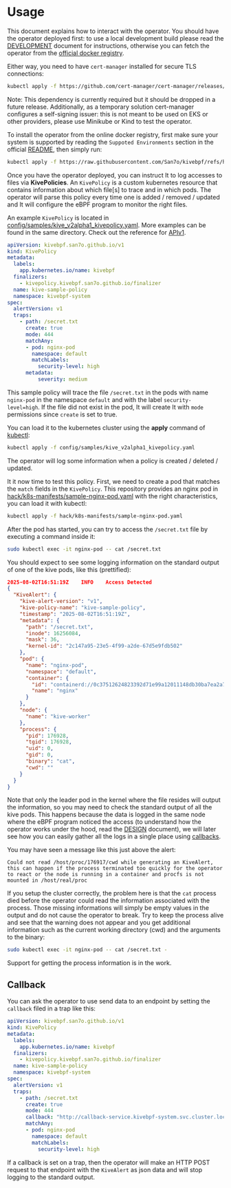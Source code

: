 # Usage

This document explains how to interact with the operator. You should
have the operator deployed first: to use a local development build
please read the [DEVELOPMENT](./DEVELOPMENT.md) document for
instructions, otherwise you can fetch the operator from the
[official docker registry](https://hub.docker.com/repository/docker/giovann103/kivebpf/general).

Either way, you need to have `cert-manager` installed for secure TLS
connections:

```bash
kubectl apply -f https://github.com/cert-manager/cert-manager/releases/latest/download/cert-manager.yaml
```

Note: This dependency is currently required but it should be dropped
in a future release. Additionally, as a temporary solution
cert-manager configures a self-signing issuer: this is not meant to be
used on EKS or other providers, please use Minikube or Kind to test
the operator.

To install the operator from the online docker registry, first make
sure your system is supported by reading the `Suppoted Environments`
section in the official
[README](https://github.com/San7o/kivebpf/tree/main), then simply run:

```bash
kubectl apply -f https://raw.githubusercontent.com/San7o/kivebpf/refs/heads/main/dist/install-remote.yaml
```

Once you have the operator deployed, you can instruct It to log
accesses to files via **KivePolicies**. An `KivePolicy` is a custom
kubernetes resource that contains information about which file[s] to
trace and in which pods.  The operator will parse this policy every
time one is added / removed / updated and It will configure the eBPF
program to monitor the right files.

An example `KivePolicy` is located in
[config/samples/kive_v2alpha1_kivepolicy.yaml](../config/samples/kive_v2alpha1_kivepolicy.yaml).
More examples can be found in the same directory. Check out the
reference for [APIv1](./APIv1.md).


```yaml
apiVersion: kivebpf.san7o.github.io/v1
kind: KivePolicy
metadata:
  labels:
    app.kubernetes.io/name: kivebpf
  finalizers:
    - kivepolicy.kivebpf.san7o.github.io/finalizer
  name: kive-sample-policy
  namespace: kivebpf-system
spec:
  alertVersion: v1
  traps:
    - path: /secret.txt
      create: true
      mode: 444
      matchAny:
      - pod: nginx-pod
        namespace: default
        matchLabels:
          security-level: high
      metadata:
          severity: medium
```

This sample policy will trace the file `/secret.txt` in the pods with
name `nginx-pod` in the namespace `default` and with the label
`security-level=high`. If the file did not exist in the pod, It will
create It with `mode` permissions since `create` is set to true.

You can load it to the kubernetes cluster using the **apply** command
of [kubectl](https://kubernetes.io/docs/reference/kubectl/):

```bash
kubectl apply -f config/samples/kive_v2alpha1_kivepolicy.yaml
```

The operator will log some information when a policy is created /
deleted / updated.

It it now time to test this policy. First, we need to create a pod
that matches the `match` fields in the `KivePolicy`. This repository
provides an nginx pod in
[hack/k8s-manifests/sample-nginx-pod.yaml](../hack/k8s-manifests/sample-nginx-pod.yaml)
with the right characteristics, you can load it with kubectl:

```bash
kubectl apply -f hack/k8s-manifests/sample-nginx-pod.yaml
```

After the pod has started, you can try to access the `/secret.txt` file
by executing a command inside it:

```bash
sudo kubectl exec -it nginx-pod -- cat /secret.txt
```

You should expect to see some logging information on the standard
output of one of the kive pods, like this (prettified):

```json
2025-08-02T16:51:19Z    INFO    Access Detected
{
  "KiveAlert": {
    "kive-alert-version": "v1",
    "kive-policy-name": "kive-sample-policy",
    "timestamp": "2025-08-02T16:51:19Z",
    "metadata": {
      "path": "/secret.txt",
      "inode": 16256084,
      "mask": 36,
      "kernel-id": "2c147a95-23e5-4f99-a2de-67d5e9fdb502"
    },
    "pod": {
      "name": "nginx-pod",
      "namespace": "default",
      "container": {
        "id": "containerd://0c37512624823392d71e99a12011148db30ba7ea2a74fc7ff8bd5f85bc7b499c",
        "name": "nginx"
      }
    },
    "node": {
      "name": "kive-worker"
    },
    "process": {
      "pid": 176928,
      "tgid": 176928,
      "uid": 0,
      "gid": 0,
      "binary": "cat",
      "cwd": ""
    }
  }
}
```

Note that only the leader pod in the kernel where the file resides
will output the information, so you may need to check the standard
output of all the kive pods. This happens because the data is logged
in the same node where the eBPF program noticed the access (to
understand how the operator works under the hood, read the
[DESIGN](./DESIGN.md) document), we will later see how you can easily
gather all the logs in a single place using [callbacks](#callback).

You may have seen a message like this just above the alert:

```
Could not read /host/proc/176917/cwd while generating an KiveAlert, this can happen if the process terminated too quickly for the operator to react or the node is running in a container and procfs is not mounted in /host/real/proc
```

If you setup the cluster correctly, the problem here is that the `cat`
process died before the operator could read the information associated
with the process. Those missing informations will simply be empty
values in the output and do not cause the operator to break. Try to
keep the process alive and see that the warning does not appear and
you get additional information such as the current working directory
(cwd) and the arguments to the binary:

```bash
sudo kubectl exec -it nginx-pod -- cat /secret.txt -
```

Support for getting the process information is in the work.

<a name="callback"></a>

## Callback

You can ask the operator to use send data to an endpoint by setting
the `callback` filed in a trap like this:

```yaml
apiVersion: kivebpf.san7o.github.io/v1
kind: KivePolicy
metadata:
  labels:
    app.kubernetes.io/name: kivebpf
  finalizers:
    - kivepolicy.kivebpf.san7o.github.io/finalizer
  name: kive-sample-policy
  namespace: kivebpf-system
spec:
  alertVersion: v1
  traps:
    - path: /secret.txt
      create: true
      mode: 444
      callback: "http://callback-service.kivebpf-system.svc.cluster.local:9376/ingest"  # HERE
      matchAny:
      - pod: nginx-pod
        namespace: default
        matchLabels:
          security-level: high
```

If a callback is set on a trap, then the operator will make an HTTP
POST request to that endpoint with the `KiveAlert` as json data and
will stop logging to the standard output.
